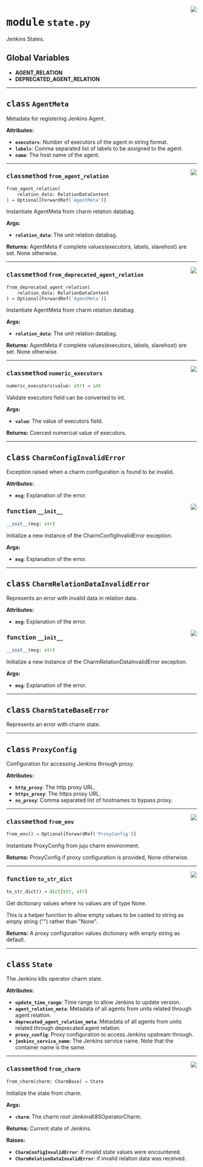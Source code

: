 <!-- markdownlint-disable -->

<a href="../src/state.py#L0"><img align="right" style="float:right;" src="https://img.shields.io/badge/-source-cccccc?style=flat-square"></a>

# <kbd>module</kbd> `state.py`
Jenkins States. 

**Global Variables**
---------------
- **AGENT_RELATION**
- **DEPRECATED_AGENT_RELATION**


---

## <kbd>class</kbd> `AgentMeta`
Metadata for registering Jenkins Agent. 



**Attributes:**
 
 - <b>`executors`</b>:  Number of executors of the agent in string format. 
 - <b>`labels`</b>:  Comma separated list of labels to be assigned to the agent. 
 - <b>`name`</b>:  The host name of the agent. 




---

<a href="../src/state.py#L103"><img align="right" style="float:right;" src="https://img.shields.io/badge/-source-cccccc?style=flat-square"></a>

### <kbd>classmethod</kbd> `from_agent_relation`

```python
from_agent_relation(
    relation_data: RelationDataContent
) → Optional[ForwardRef('AgentMeta')]
```

Instantiate AgentMeta from charm relation databag. 



**Args:**
 
 - <b>`relation_data`</b>:  The unit relation databag. 



**Returns:**
 AgentMeta if complete values(executors, labels, slavehost) are set. None otherwise. 

---

<a href="../src/state.py#L84"><img align="right" style="float:right;" src="https://img.shields.io/badge/-source-cccccc?style=flat-square"></a>

### <kbd>classmethod</kbd> `from_deprecated_agent_relation`

```python
from_deprecated_agent_relation(
    relation_data: RelationDataContent
) → Optional[ForwardRef('AgentMeta')]
```

Instantiate AgentMeta from charm relation databag. 



**Args:**
 
 - <b>`relation_data`</b>:  The unit relation databag. 



**Returns:**
 AgentMeta if complete values(executors, labels, slavehost) are set. None otherwise. 

---

<a href="../src/state.py#L71"><img align="right" style="float:right;" src="https://img.shields.io/badge/-source-cccccc?style=flat-square"></a>

### <kbd>classmethod</kbd> `numeric_executors`

```python
numeric_executors(value: str) → int
```

Validate executors field can be converted to int. 



**Args:**
 
 - <b>`value`</b>:  The value of executors field. 



**Returns:**
 Coerced numerical value of executors. 


---

## <kbd>class</kbd> `CharmConfigInvalidError`
Exception raised when a charm configuration is found to be invalid. 



**Attributes:**
 
 - <b>`msg`</b>:  Explanation of the error. 

<a href="../src/state.py#L33"><img align="right" style="float:right;" src="https://img.shields.io/badge/-source-cccccc?style=flat-square"></a>

### <kbd>function</kbd> `__init__`

```python
__init__(msg: str)
```

Initialize a new instance of the CharmConfigInvalidError exception. 



**Args:**
 
 - <b>`msg`</b>:  Explanation of the error. 





---

## <kbd>class</kbd> `CharmRelationDataInvalidError`
Represents an error with invalid data in relation data. 



**Attributes:**
 
 - <b>`msg`</b>:  Explanation of the error. 

<a href="../src/state.py#L49"><img align="right" style="float:right;" src="https://img.shields.io/badge/-source-cccccc?style=flat-square"></a>

### <kbd>function</kbd> `__init__`

```python
__init__(msg: str)
```

Initialize a new instance of the CharmRelationDataInvalidError exception. 



**Args:**
 
 - <b>`msg`</b>:  Explanation of the error. 





---

## <kbd>class</kbd> `CharmStateBaseError`
Represents an error with charm state. 





---

## <kbd>class</kbd> `ProxyConfig`
Configuration for accessing Jenkins through proxy. 



**Attributes:**
 
 - <b>`http_proxy`</b>:  The http proxy URL. 
 - <b>`https_proxy`</b>:  The https proxy URL. 
 - <b>`no_proxy`</b>:  Comma separated list of hostnames to bypass proxy. 




---

<a href="../src/state.py#L172"><img align="right" style="float:right;" src="https://img.shields.io/badge/-source-cccccc?style=flat-square"></a>

### <kbd>classmethod</kbd> `from_env`

```python
from_env() → Optional[ForwardRef('ProxyConfig')]
```

Instantiate ProxyConfig from juju charm environment. 



**Returns:**
  ProxyConfig if proxy configuration is provided, None otherwise. 

---

<a href="../src/state.py#L189"><img align="right" style="float:right;" src="https://img.shields.io/badge/-source-cccccc?style=flat-square"></a>

### <kbd>function</kbd> `to_str_dict`

```python
to_str_dict() → dict[str, str]
```

Get dictionary values where no values are of type None. 

This is a helper function to allow empty values to be casted to string as empty string ("") rather than "None". 



**Returns:**
  A proxy configuration values dictionary with empty string as default. 


---

## <kbd>class</kbd> `State`
The Jenkins k8s operator charm state. 



**Attributes:**
 
 - <b>`update_time_range`</b>:  Time range to allow Jenkins to update version. 
 - <b>`agent_relation_meta`</b>:  Metadata of all agents from units related through agent relation. 
 - <b>`deprecated_agent_relation_meta`</b>:  Metadata of all agents from units related through  deprecated agent relation. 
 - <b>`proxy_config`</b>:  Proxy configuration to access Jenkins upstream through. 
 - <b>`jenkins_service_name`</b>:  The Jenkins service name. Note that the container name is the same. 




---

<a href="../src/state.py#L231"><img align="right" style="float:right;" src="https://img.shields.io/badge/-source-cccccc?style=flat-square"></a>

### <kbd>classmethod</kbd> `from_charm`

```python
from_charm(charm: CharmBase) → State
```

Initialize the state from charm. 



**Args:**
 
 - <b>`charm`</b>:  The charm root JenkinsK8SOperatorCharm. 



**Returns:**
 Current state of Jenkins. 



**Raises:**
 
 - <b>`CharmConfigInvalidError`</b>:  if invalid state values were encountered. 
 - <b>`CharmRelationDataInvalidError`</b>:  if invalid relation data was received. 


